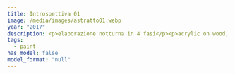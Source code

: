 ```yaml
---
title: Introspettiva 01
image: /media/images/astratto01.webp
year: "2017"
description: <p>elaborazione notturna in 4 fasi</p><p>acrylic on wood, 40x60</p>
tags:
  - paint
has_model: false
model_format: "null"
---
```


